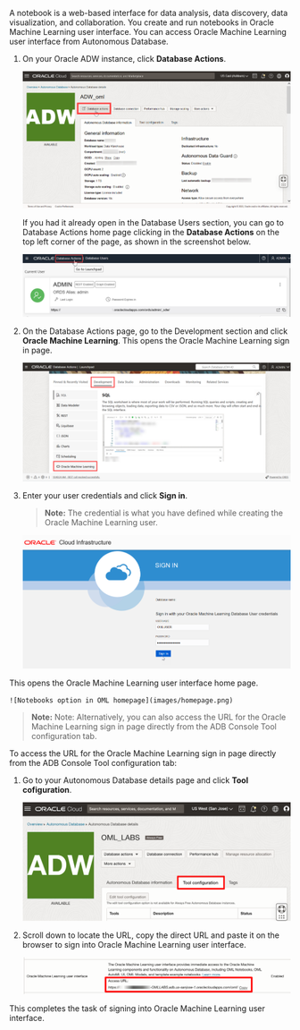 <!--
    {
        "name":"Sign into Oracle Machine Learning UI",
        "description":"Steps to sign into Oracle Machine Learning UI"
    }
-->

A notebook is a web-based interface for data analysis, data discovery, data visualization, and collaboration. You create and run notebooks in Oracle Machine Learning user interface. You can access Oracle Machine Learning user interface from Autonomous Database.

1. On your Oracle ADW instance, click **Database Actions**.

	![Database Actions in ADW](images/database-actions.png)

	 If you had it already open in the Database Users section, you can go to Database Actions home page clicking in the **Database Actions** on the top left corner of the page, as shown in the screenshot below.

	![Database Actions](images/db-users-db-actions.png)

2. On the Database Actions page, go to the Development section and click **Oracle Machine Learning**. This opens the Oracle Machine Learning sign in page.

	 ![Oracle Machine Learning Notebooks in ADW](images/adb-dev-oml.png)

3. Enter your user credentials and click **Sign in**.

	> **Note:** The credential is what you have defined while creating the Oracle Machine Learning user.

	![Oracle Machine Learning Notebooks Sign in page](images/omluser-signin.png)

  This opens the Oracle Machine Learning user interface home page.

	![Notebooks option in OML homepage](images/homepage.png)

>**Note:** Note: Alternatively, you can also access the URL for the Oracle Machine Learning sign in page directly from the ADB Console Tool configuration tab. 

To access the URL for the Oracle Machine Learning sign in page directly from the ADB Console Tool configuration tab:

1. Go to your Autonomous Database details page and click **Tool cofiguration**. 

	![ADB console Tool configuration tab](images/adb-console-tool.png)

2. Scroll down to locate the URL, copy the direct URL and paste it on the browser to sign into Oracle Machine Learning user interface.

	![OML URL in ADB Tool configuration tab](images/oml-ui-tool-adb-console.png)

This completes the task of signing into Oracle Machine Learning user interface.


